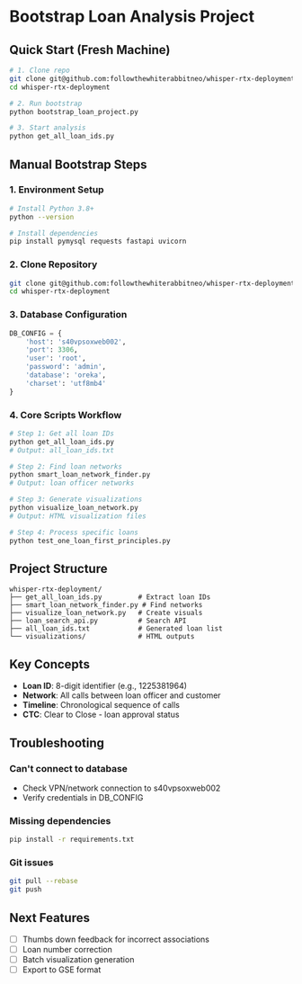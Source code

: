 # Bootstrap Loan Analysis Project

## Quick Start (Fresh Machine)

```bash
# 1. Clone repo
git clone git@github.com:followthewhiterabbitneo/whisper-rtx-deployment.git
cd whisper-rtx-deployment

# 2. Run bootstrap
python bootstrap_loan_project.py

# 3. Start analysis
python get_all_loan_ids.py
```

## Manual Bootstrap Steps

### 1. Environment Setup
```bash
# Install Python 3.8+
python --version

# Install dependencies
pip install pymysql requests fastapi uvicorn
```

### 2. Clone Repository
```bash
git clone git@github.com:followthewhiterabbitneo/whisper-rtx-deployment.git
cd whisper-rtx-deployment
```

### 3. Database Configuration
```python
DB_CONFIG = {
    'host': 's40vpsoxweb002',
    'port': 3306,
    'user': 'root',
    'password': 'admin',
    'database': 'oreka',
    'charset': 'utf8mb4'
}
```

### 4. Core Scripts Workflow

```bash
# Step 1: Get all loan IDs
python get_all_loan_ids.py
# Output: all_loan_ids.txt

# Step 2: Find loan networks
python smart_loan_network_finder.py
# Output: loan officer networks

# Step 3: Generate visualizations
python visualize_loan_network.py
# Output: HTML visualization files

# Step 4: Process specific loans
python test_one_loan_first_principles.py
```

## Project Structure
```
whisper-rtx-deployment/
├── get_all_loan_ids.py         # Extract loan IDs
├── smart_loan_network_finder.py # Find networks
├── visualize_loan_network.py   # Create visuals
├── loan_search_api.py          # Search API
├── all_loan_ids.txt            # Generated loan list
└── visualizations/             # HTML outputs
```

## Key Concepts
- **Loan ID**: 8-digit identifier (e.g., 1225381964)
- **Network**: All calls between loan officer and customer
- **Timeline**: Chronological sequence of calls
- **CTC**: Clear to Close - loan approval status

## Troubleshooting

### Can't connect to database
- Check VPN/network connection to s40vpsoxweb002
- Verify credentials in DB_CONFIG

### Missing dependencies
```bash
pip install -r requirements.txt
```

### Git issues
```bash
git pull --rebase
git push
```

## Next Features
- [ ] Thumbs down feedback for incorrect associations
- [ ] Loan number correction
- [ ] Batch visualization generation
- [ ] Export to GSE format